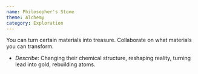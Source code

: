 ```yaml
---
name: Philosopher's Stone
theme: Alchemy
category: Exploration
---
```


You can turn certain materials into treasure. Collaborate on what materials you can transform.

* *Describe*: Changing their chemical structure, reshaping reality, turning lead into gold, rebuilding atoms.